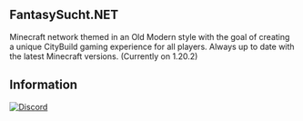 ## FantasySucht.NET
Minecraft network themed in an Old Modern style with the goal of creating a unique CityBuild gaming experience for all players. Always up to date with the latest Minecraft versions. (Currently on 1.20.2)
  	
## Information
[![Discord](https://img.shields.io/badge/Discord%20Server-JOIN%20NOW-%237289da?style=for-the-badge&logo=discord)](---///---)
